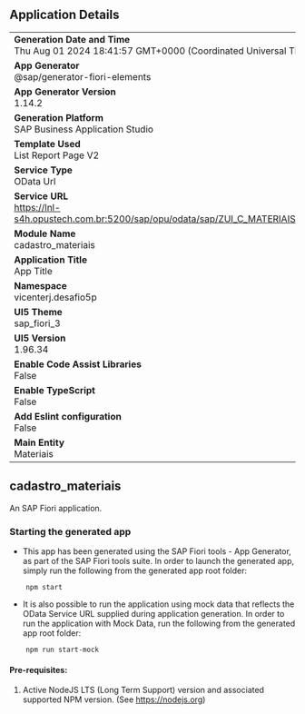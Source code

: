 ## Application Details
|               |
| ------------- |
|**Generation Date and Time**<br>Thu Aug 01 2024 18:41:57 GMT+0000 (Coordinated Universal Time)|
|**App Generator**<br>@sap/generator-fiori-elements|
|**App Generator Version**<br>1.14.2|
|**Generation Platform**<br>SAP Business Application Studio|
|**Template Used**<br>List Report Page V2|
|**Service Type**<br>OData Url|
|**Service URL**<br>https://lnl-s4h.opustech.com.br:5200/sap/opu/odata/sap/ZUI_C_MATERIAISCV2/|
|**Module Name**<br>cadastro_materiais|
|**Application Title**<br>App Title|
|**Namespace**<br>vicenterj.desafio5p|
|**UI5 Theme**<br>sap_fiori_3|
|**UI5 Version**<br>1.96.34|
|**Enable Code Assist Libraries**<br>False|
|**Enable TypeScript**<br>False|
|**Add Eslint configuration**<br>False|
|**Main Entity**<br>Materiais|

## cadastro_materiais

An SAP Fiori application.

### Starting the generated app

-   This app has been generated using the SAP Fiori tools - App Generator, as part of the SAP Fiori tools suite.  In order to launch the generated app, simply run the following from the generated app root folder:

```
    npm start
```

- It is also possible to run the application using mock data that reflects the OData Service URL supplied during application generation.  In order to run the application with Mock Data, run the following from the generated app root folder:

```
    npm run start-mock
```

#### Pre-requisites:

1. Active NodeJS LTS (Long Term Support) version and associated supported NPM version.  (See https://nodejs.org)


